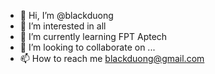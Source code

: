 - 👋 Hi, I’m @blackduong
- 👀 I’m interested in all
- 🌱 I’m currently learning FPT Aptech
- 💞️ I’m looking to collaborate on ...
- 📫 How to reach me blackduong@gmail.com

<!---
blackduong/blackduong is a ✨ special ✨ repository because its `README.md` (this file) appears on your GitHub profile.
You can click the Preview link to take a look at your changes.
--->
